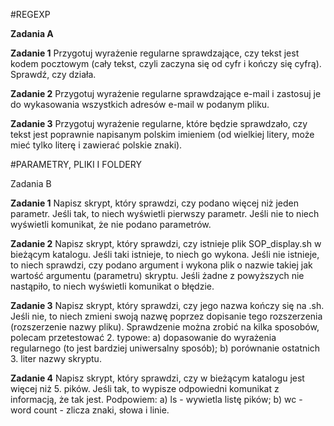 #REGEXP

**Zadania A**

**Zadanie 1**
Przygotuj wyrażenie regularne sprawdzające, czy tekst jest kodem pocztowym (cały tekst, czyli zaczyna się od cyfr i kończy się cyfrą).
Sprawdź, czy działa.

**Zadanie 2**
Przygotuj wyrażenie regularne sprawdzające e-mail i zastosuj je do wykasowania wszystkich adresów e-mail w podanym pliku.

**Zadanie 3**
Przygotuj wyrażenie regularne, które będzie sprawdzało, czy tekst jest poprawnie napisanym polskim imieniem
(od wielkiej litery, może mieć tylko literę i zawierać polskie znaki).

#PARAMETRY, PLIKI I FOLDERY

Zadania B

**Zadanie 1**
Napisz skrypt, który sprawdzi, czy podano więcej niż jeden parametr. 
Jeśli tak, to niech wyświetli pierwszy parametr.
Jeśli nie to niech wyświetli komunikat, że nie podano parametrów.

**Zadanie 2**
Napisz skrypt, który sprawdzi, czy istnieje plik SOP_display.sh w bieżącym katalogu.
Jeśli taki istnieje, to niech go wykona.
Jeśli nie istnieje, to niech sprawdzi, czy podano argument i wykona plik o nazwie takiej jak wartość argumentu (parametru) skryptu.
Jeśli żadne z powyższych nie nastąpiło, to niech wyświetli komunikat o błędzie.

**Zadanie 3**
Napisz skrypt, który sprawdzi, czy jego nazwa kończy się na .sh.
Jeśli nie, to niech zmieni swoją nazwę poprzez dopisanie tego rozszerzenia (rozszerzenie nazwy pliku).
Sprawdzenie można zrobić na kilka sposobów, polecam przetestować 2. typowe:
a) dopasowanie do wyrażenia regularnego (to jest bardziej uniwersalny sposób);
b) porównanie ostatnich 3. liter nazwy skryptu.

**Zadanie 4**
Napisz skrypt, który sprawdzi, czy w bieżącym katalogu jest więcej niż 5. pików.
Jeśli tak, to wypisze odpowiedni komunikat z informacją, że tak jest.
Podpowiem:
a) ls - wywietla listę pików;
b) wc - word count - zlicza znaki, słowa i linie.   